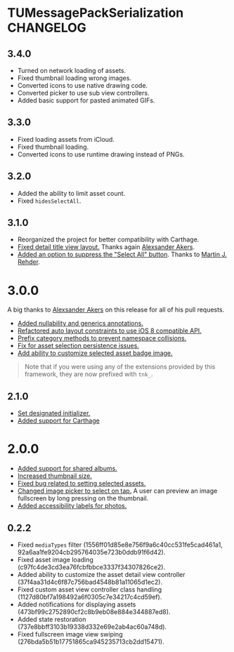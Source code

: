 # TUMessagePackSerialization CHANGELOG

## 3.4.0

- Turned on network loading of assets.
- Fixed thumbnail loading wrong images.
- Converted icons to use native drawing code.
- Converted picker to use sub view controllers.
- Added basic support for pasted animated GIFs.

## 3.3.0

- Fixed loading assets from iCloud.
- Fixed thumbnail loading.
- Converted icons to use runtime drawing instead of PNGs.

## 3.2.0

- Added the ability to limit asset count.
- Fixed `hidesSelectAll`.

## 3.1.0

- Reorganized the project for better compatibility with Carthage.
- [Fixed detail title view layout.](https://github.com/davbeck/TNKImagePickerController/pull/16) Thanks again [Alexsander Akers](https://github.com/a2).
- [Added an option to suppress the "Select All" button](https://github.com/davbeck/TNKImagePickerController/pull/17). Thanks to [Martin J. Rehder](https://github.com/mjrehder).

# 3.0.0

A big thanks to [Alexsander Akers](https://github.com/a2) on this release for all of his pull requests.

- [Added nullability and generics annotations.](https://github.com/davbeck/TNKImagePickerController/pull/8)
- [Refactored auto layout constraints to use iOS 8 compatible API.](https://github.com/davbeck/TNKImagePickerController/pull/2)
- [Prefix category methods to prevent namespace collisions.](https://github.com/davbeck/TNKImagePickerController/pull/3)
- [Fix for asset selection persistence issues.](https://github.com/davbeck/TNKImagePickerController/pull/9)
- [Add ability to customize selected asset badge image.](https://github.com/davbeck/TNKImagePickerController/pull/10)

> Note that if you were using any of the extensions provided by this framework, they are now prefixed with `tnk_`.

## 2.1.0

- [Set designated initializer.](https://github.com/davbeck/TNKImagePickerController/commit/dfe88eb9f49963c2ed72110edd5d23b020ac73f3)
- [Added support for Carthage](https://github.com/davbeck/TNKImagePickerController/commit/13e3211dbd51e7667d38bd1ce240a869dae7b305)

# 2.0.0

- [Added support for shared albums.](https://github.com/davbeck/TNKImagePickerController/commit/c29025aadfe2a02f0ce3c0b06d3c98b47c6d1aec)
- [Increased thumbnail size.](https://github.com/davbeck/TNKImagePickerController/commit/b42add14e0d7656ea297ee08d51ec48c762715ca)
- [Fixed bug related to setting selected assets.](https://github.com/davbeck/TNKImagePickerController/commit/34e57a20fcb88dcceecf3a25da4472ef47c7d58a)
- [Changed image picker to select on tap.](https://github.com/davbeck/TNKImagePickerController/commit/89849dacd48438399efabc539f5aae39487beb42) A user can preview an image fullscreen by long pressing on the thumbnail.
- [Added accessibility labels for photos.](https://github.com/davbeck/TNKImagePickerController/commit/0c6541059e1959d2d13f72786ef3ec82cb20b21f)

## 0.2.2

- Fixed `mediaTypes` filter (1556ff01d85e8e756f9a6c40cc531fe5cad461a1, 92a6aa1fe9204cb295764035e723b0ddb91f6d42).
- Fixed asset image loading (c97fc4de3cd3ea76fcbfbbce3337f34307826ce2).
- Added ability to customize the asset detail view controller (37f4aa31d4c6f87c756bad4548b81a11065d1ec2).
- Fixed custom asset view controller class handling (1127d80bf7a198492a6f0305c7e34217c4cd59ef).
- Added notifications for displaying assets (473bf99c2752890cf2c8b9eb08e884e344887ed8).
- Added state restoration (737e8bbff3103b19338d332e69e2ab4ac60a748d).
- Fixed fullscreen image view swiping (276bda5b51b17751865ca945235713cb2dd15471).
